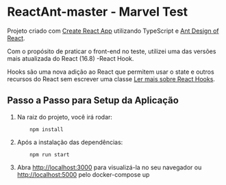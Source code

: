 # ReactAnt-master - Marvel Test

Projeto criado com [Create React App](https://github.com/facebook/create-react-app) utilizando TypeScript e [Ant Design of React](https://ant.design/docs/react/introduce).


Com o propósito de praticar o front-end no teste, utilizei uma das versões mais atualizada do React (16.8) -React Hook.

Hooks são uma nova adição ao React que permitem usar o state e outros recursos do React sem escrever uma classe [Ler mais sobre React Hooks](https://pt-br.reactjs.org/docs/hooks-state.html).


## Passo a Passo para Setup da Aplicação

1) Na raiz do projeto, você irá rodar:

    ```shell
        npm install
    ```

2) Após a instalação das dependências:

    ```shell
        npm run start
    ```

3) Abra [http://localhost:3000](http://localhost:3000) para visualizá-la no seu navegador ou [http://localhost:5000](http://localhost:5000) pelo docker-compose up 

